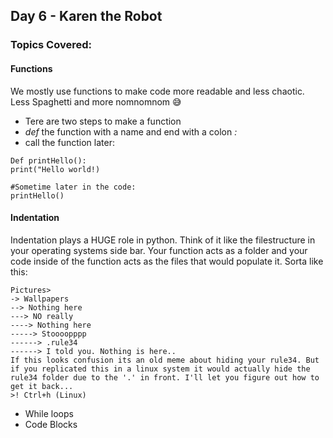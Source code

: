 ## Day 6 - Karen the Robot
### Topics Covered: 
#### Functions
We mostly use functions to make code more readable and less chaotic.  
Less Spaghetti and more nomnomnom 😅
- Tere are two steps to make a function
- *def* the function with a name and end with a colon *:* 
- call the function later:   
```
Def printHello():  
print("Hello world!)  

#Sometime later in the code: 
printHello()
```   
#### Indentation  
Indentation plays a HUGE role in python. Think of it like the filestructure in your operating systems side bar. Your function acts as a folder and your code inside of the function acts as the files that would populate it. Sorta like this: 
```
Pictures>
-> Wallpapers
--> Nothing here
---> NO really
----> Nothing here
-----> Stoooopppp
------> .rule34
------> I told you. Nothing is here..  
If this looks confusion its an old meme about hiding your rule34. But if you replicated this in a linux system it would actually hide the rule34 folder due to the '.' in front. I'll let you figure out how to get it back...  
>! Ctrl+h (Linux) 
```
- While loops
- Code Blocks

